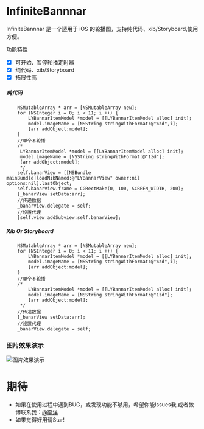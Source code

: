 # InfiniteBannnar

InfiniteBannnar 是一个适用于 iOS 的轮播图，支持纯代码、xib/Storyboard,使用方便。

功能特性

- [x] 可开始、暂停轮播定时器
- [x] 纯代码、xib/Storyboard
- [x] 拓展性高

##### 纯代码 

```objc
    NSMutableArray * arr = [NSMutableArray new];
    for (NSInteger i = 0; i < 11; i ++) {
        LYBannarItemModel *model = [[LYBannarItemModel alloc] init];
        model.imageName = [NSString stringWithFormat:@"%zd",i];
        [arr addObject:model];
    }
    //单个不轮播
    /*
     LYBannarItemModel *model = [[LYBannarItemModel alloc] init];
     model.imageName = [NSString stringWithFormat:@"1zd"];
     [arr addObject:model];
     */
    self.banarView = [[NSBundle mainBundle]loadNibNamed:@"LYBannarView" owner:nil options:nil].lastObject;
    self.banarView.frame = CGRectMake(0, 100, SCREEN_WIDTH, 200);
    [_banarView setData:arr];
    //传递数据
    _banarView.delegate = self;
    //设置代理
    [self.view addSubview:self.banarView];
```

#####  Xib Or Storyboard

```objc
    NSMutableArray * arr = [NSMutableArray new];
    for (NSInteger i = 0; i < 11; i ++) {
        LYBannarItemModel *model = [[LYBannarItemModel alloc] init];
        model.imageName = [NSString stringWithFormat:@"%zd",i];
        [arr addObject:model];
    }
    //单个不轮播
    /*
        LYBannarItemModel *model = [[LYBannarItemModel alloc] init];
        model.imageName = [NSString stringWithFormat:@"1zd"];
        [arr addObject:model];
     */
    //传递数据
    [_banarView setData:arr];
    //设置代理
    _banarView.delegate = self;
```
### 图片效果演示

![图片效果演示](https://github.com/w0shiliyang/InfiniteBannar/blob/master/bannar%E6%88%AA%E5%9B%BE.gif)


# 期待
- 如果在使用过程中遇到BUG，或发现功能不够用，希望你能Issues我,或者微博联系我：[@李洋](http://weibo.com/3297900977)
- 如果觉得好用请Star!
